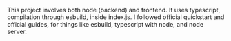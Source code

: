 This project involves both node (backend) and frontend. It uses typescript, compilation through esbuild, inside index.js.
I followed official quickstart and official guides, for things like esbuild, typescript with node, and node server.